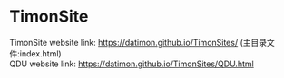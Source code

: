 # TimonSite
TimonSite website link: https://datimon.github.io/TimonSites/ (主目录文件:index.html)  
QDU website link: https://datimon.github.io/TimonSites/QDU.html 
